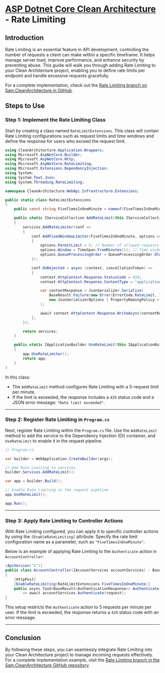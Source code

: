 # [ASP Dotnet Core Clean Architecture](../README.md) - Rate Limiting


## Introduction

Rate Limiting is an essential feature in API development, controlling the number of requests a client can make within a specific timeframe. It helps manage server load, improve performance, and enhance security by preventing abuse. This guide will walk you through adding Rate Limiting to your Clean Architecture project, enabling you to define rate limits per endpoint and handle excessive requests gracefully.

For a complete implementation, check out the [Rate Limiting branch on Sam.CleanArchitecture in GitHub](https://github.com/samanazadi1996/Sam.CleanArchitecture/tree/rete-linit).

## Steps to Use

### Step 1: Implement the Rate Limiting Class

Start by creating a class named `RateLimitExtensions`. This class will contain Rate Limiting configurations such as request limits and time windows and define the response for users who exceed the request limit.

```csharp
using CleanArchitecture.Application.Wrappers;
using Microsoft.AspNetCore.Builder;
using Microsoft.AspNetCore.Http;
using Microsoft.AspNetCore.RateLimiting;
using Microsoft.Extensions.DependencyInjection;
using System;
using System.Text.Json;
using System.Threading.RateLimiting;

namespace CleanArchitecture.WebApi.Infrastructure.Extensions;

public static class RateLimitExtensions
{
    public const string FiveTimesInOneMinute = nameof(FiveTimesInOneMinute);

    public static IServiceCollection AddRateLimit(this IServiceCollection services)
    {
        services.AddRateLimiter(conf =>
        {
            conf.AddFixedWindowLimiter(FiveTimesInOneMinute, options =>
            {
                options.PermitLimit = 5; // Number of allowed requests
                options.Window = TimeSpan.FromMinutes(1); // Time window
                options.QueueProcessingOrder = QueueProcessingOrder.OldestFirst;
            });

            conf.OnRejected = async (context, cancellationToken) =>
            {
                context.HttpContext.Response.StatusCode = 429;
                context.HttpContext.Response.ContentType = "application/json";

                var contentResponse = JsonSerializer.Serialize(
                    BaseResult.Failure(new Error(ErrorCode.RateLimit, "Rate limit exceeded. Please try again later.")), 
                    new JsonSerializerOptions { PropertyNamingPolicy = JsonNamingPolicy.CamelCase }
                );

                await context.HttpContext.Response.WriteAsync(contentResponse, cancellationToken: cancellationToken);
            };
        });

        return services;
    }

    public static IApplicationBuilder UseRateLimit(this IApplicationBuilder app)
    {
        app.UseRateLimiter();
        return app;
    }
}
```

In this class:
- The `AddRateLimit` method configures Rate Limiting with a 5-request limit per minute.
- If the limit is exceeded, the response includes a `429` status code and a JSON error message: `"Rate limit exceeded"`.

---

### Step 2: Register Rate Limiting in `Program.cs`

Next, register Rate Limiting within the `Program.cs` file. Use the `AddRateLimit` method to add the service to the Dependency Injection (DI) container, and `UseRateLimit` to enable it in the request pipeline.

```csharp
// Program.cs

var builder = WebApplication.CreateBuilder(args);

// Add Rate Limiting to services
builder.Services.AddRateLimit();

var app = builder.Build();

// Enable Rate Limiting in the request pipeline
app.UseRateLimit();

app.Run();
```

---

### Step 3: Apply Rate Limiting to Controller Actions

With Rate Limiting configured, you can apply it to specific controller actions by using the `[EnableRateLimiting]` attribute. Specify the rate limit configuration name as a parameter, such as `"FiveTimesInOneMinute"`.

Below is an example of applying Rate Limiting to the `Authenticate` action in `AccountController`:

```csharp
[ApiVersion("1")]
public class AccountController(IAccountServices accountServices) : BaseApiController
{
    [HttpPost]
    [EnableRateLimiting(RateLimitExtensions.FiveTimesInOneMinute)]
    public async Task<BaseResult<AuthenticationResponse>> Authenticate(AuthenticationRequest request)
        => await accountServices.Authenticate(request);
}
```

This setup restricts the `Authenticate` action to 5 requests per minute per user. If the limit is exceeded, the response returns a `429` status code with an error message.

---

## Conclusion

By following these steps, you can seamlessly integrate Rate Limiting into your Clean Architecture project to manage incoming requests effectively. For a complete implementation example, visit the [Rate Limiting branch in the Sam.CleanArchitecture GitHub repository](https://github.com/samanazadi1996/Sam.CleanArchitecture/tree/rete-linit).
